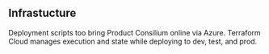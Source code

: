 ## Infrastucture
Deployment scripts too bring Product Consilium online via Azure.  Terraform Cloud manages execution and state while deploying to dev, test, and prod. 